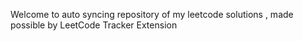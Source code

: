 Welcome to auto syncing repository of my leetcode solutions , made possible by LeetCode Tracker Extension 
